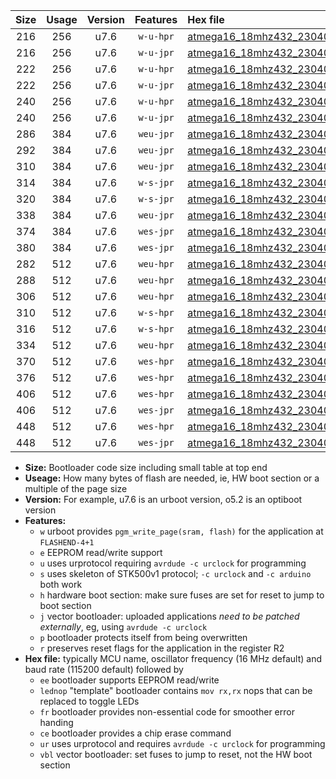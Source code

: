 |Size|Usage|Version|Features|Hex file|
|:-:|:-:|:-:|:-:|:--|
|216|256|u7.6|`w-u-hpr`|[atmega16_18mhz432_230400bps_ur.hex](https://raw.githubusercontent.com/stefanrueger/urboot/main/atmega16_18mhz432_230400bps_ur.hex)|
|216|256|u7.6|`w-u-jpr`|[atmega16_18mhz432_230400bps_ur_vbl.hex](https://raw.githubusercontent.com/stefanrueger/urboot/main/atmega16_18mhz432_230400bps_ur_vbl.hex)|
|222|256|u7.6|`w-u-hpr`|[atmega16_18mhz432_230400bps_lednop_ur.hex](https://raw.githubusercontent.com/stefanrueger/urboot/main/atmega16_18mhz432_230400bps_lednop_ur.hex)|
|222|256|u7.6|`w-u-jpr`|[atmega16_18mhz432_230400bps_lednop_ur_vbl.hex](https://raw.githubusercontent.com/stefanrueger/urboot/main/atmega16_18mhz432_230400bps_lednop_ur_vbl.hex)|
|240|256|u7.6|`w-u-hpr`|[atmega16_18mhz432_230400bps_lednop_fr_ur.hex](https://raw.githubusercontent.com/stefanrueger/urboot/main/atmega16_18mhz432_230400bps_lednop_fr_ur.hex)|
|240|256|u7.6|`w-u-jpr`|[atmega16_18mhz432_230400bps_lednop_fr_ur_vbl.hex](https://raw.githubusercontent.com/stefanrueger/urboot/main/atmega16_18mhz432_230400bps_lednop_fr_ur_vbl.hex)|
|286|384|u7.6|`weu-jpr`|[atmega16_18mhz432_230400bps_ee_ur_vbl.hex](https://raw.githubusercontent.com/stefanrueger/urboot/main/atmega16_18mhz432_230400bps_ee_ur_vbl.hex)|
|292|384|u7.6|`weu-jpr`|[atmega16_18mhz432_230400bps_ee_lednop_ur_vbl.hex](https://raw.githubusercontent.com/stefanrueger/urboot/main/atmega16_18mhz432_230400bps_ee_lednop_ur_vbl.hex)|
|310|384|u7.6|`weu-jpr`|[atmega16_18mhz432_230400bps_ee_lednop_fr_ur_vbl.hex](https://raw.githubusercontent.com/stefanrueger/urboot/main/atmega16_18mhz432_230400bps_ee_lednop_fr_ur_vbl.hex)|
|314|384|u7.6|`w-s-jpr`|[atmega16_18mhz432_230400bps_vbl.hex](https://raw.githubusercontent.com/stefanrueger/urboot/main/atmega16_18mhz432_230400bps_vbl.hex)|
|320|384|u7.6|`w-s-jpr`|[atmega16_18mhz432_230400bps_lednop_vbl.hex](https://raw.githubusercontent.com/stefanrueger/urboot/main/atmega16_18mhz432_230400bps_lednop_vbl.hex)|
|338|384|u7.6|`weu-jpr`|[atmega16_18mhz432_230400bps_ee_lednop_fr_ce_ur_vbl.hex](https://raw.githubusercontent.com/stefanrueger/urboot/main/atmega16_18mhz432_230400bps_ee_lednop_fr_ce_ur_vbl.hex)|
|374|384|u7.6|`wes-jpr`|[atmega16_18mhz432_230400bps_ee_vbl.hex](https://raw.githubusercontent.com/stefanrueger/urboot/main/atmega16_18mhz432_230400bps_ee_vbl.hex)|
|380|384|u7.6|`wes-jpr`|[atmega16_18mhz432_230400bps_ee_lednop_vbl.hex](https://raw.githubusercontent.com/stefanrueger/urboot/main/atmega16_18mhz432_230400bps_ee_lednop_vbl.hex)|
|282|512|u7.6|`weu-hpr`|[atmega16_18mhz432_230400bps_ee_ur.hex](https://raw.githubusercontent.com/stefanrueger/urboot/main/atmega16_18mhz432_230400bps_ee_ur.hex)|
|288|512|u7.6|`weu-hpr`|[atmega16_18mhz432_230400bps_ee_lednop_ur.hex](https://raw.githubusercontent.com/stefanrueger/urboot/main/atmega16_18mhz432_230400bps_ee_lednop_ur.hex)|
|306|512|u7.6|`weu-hpr`|[atmega16_18mhz432_230400bps_ee_lednop_fr_ur.hex](https://raw.githubusercontent.com/stefanrueger/urboot/main/atmega16_18mhz432_230400bps_ee_lednop_fr_ur.hex)|
|310|512|u7.6|`w-s-hpr`|[atmega16_18mhz432_230400bps.hex](https://raw.githubusercontent.com/stefanrueger/urboot/main/atmega16_18mhz432_230400bps.hex)|
|316|512|u7.6|`w-s-hpr`|[atmega16_18mhz432_230400bps_lednop.hex](https://raw.githubusercontent.com/stefanrueger/urboot/main/atmega16_18mhz432_230400bps_lednop.hex)|
|334|512|u7.6|`weu-hpr`|[atmega16_18mhz432_230400bps_ee_lednop_fr_ce_ur.hex](https://raw.githubusercontent.com/stefanrueger/urboot/main/atmega16_18mhz432_230400bps_ee_lednop_fr_ce_ur.hex)|
|370|512|u7.6|`wes-hpr`|[atmega16_18mhz432_230400bps_ee.hex](https://raw.githubusercontent.com/stefanrueger/urboot/main/atmega16_18mhz432_230400bps_ee.hex)|
|376|512|u7.6|`wes-hpr`|[atmega16_18mhz432_230400bps_ee_lednop.hex](https://raw.githubusercontent.com/stefanrueger/urboot/main/atmega16_18mhz432_230400bps_ee_lednop.hex)|
|406|512|u7.6|`wes-hpr`|[atmega16_18mhz432_230400bps_ee_lednop_fr.hex](https://raw.githubusercontent.com/stefanrueger/urboot/main/atmega16_18mhz432_230400bps_ee_lednop_fr.hex)|
|406|512|u7.6|`wes-jpr`|[atmega16_18mhz432_230400bps_ee_lednop_fr_vbl.hex](https://raw.githubusercontent.com/stefanrueger/urboot/main/atmega16_18mhz432_230400bps_ee_lednop_fr_vbl.hex)|
|448|512|u7.6|`wes-hpr`|[atmega16_18mhz432_230400bps_ee_lednop_fr_ce.hex](https://raw.githubusercontent.com/stefanrueger/urboot/main/atmega16_18mhz432_230400bps_ee_lednop_fr_ce.hex)|
|448|512|u7.6|`wes-jpr`|[atmega16_18mhz432_230400bps_ee_lednop_fr_ce_vbl.hex](https://raw.githubusercontent.com/stefanrueger/urboot/main/atmega16_18mhz432_230400bps_ee_lednop_fr_ce_vbl.hex)|

- **Size:** Bootloader code size including small table at top end
- **Useage:** How many bytes of flash are needed, ie, HW boot section or a multiple of the page size
- **Version:** For example, u7.6 is an urboot version, o5.2 is an optiboot version
- **Features:**
  + `w` urboot provides `pgm_write_page(sram, flash)` for the application at `FLASHEND-4+1`
  + `e` EEPROM read/write support
  + `u` uses urprotocol requiring `avrdude -c urclock` for programming
  + `s` uses skeleton of STK500v1 protocol; `-c urclock` and `-c arduino` both work
  + `h` hardware boot section: make sure fuses are set for reset to jump to boot section
  + `j` vector bootloader: uploaded applications *need to be patched externally*, eg, using `avrdude -c urclock`
  + `p` bootloader protects itself from being overwritten
  + `r` preserves reset flags for the application in the register R2
- **Hex file:** typically MCU name, oscillator frequency (16 MHz default) and baud rate (115200 default) followed by
  + `ee` bootloader supports EEPROM read/write
  + `lednop` "template" bootloader contains `mov rx,rx` nops that can be replaced to toggle LEDs
  + `fr` bootloader provides non-essential code for smoother error handing
  + `ce` bootloader provides a chip erase command
  + `ur` uses urprotocol and requires `avrdude -c urclock` for programming
  + `vbl` vector bootloader: set fuses to jump to reset, not the HW boot section
